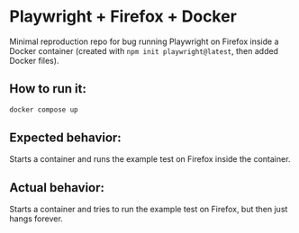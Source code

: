 ﻿# Playwright + Firefox + Docker

Minimal reproduction repo for bug running Playwright on Firefox inside a Docker container (created with `npm init playwright@latest`, then added Docker files).

## How to run it:

```sh
docker compose up
```

## Expected behavior:

Starts a container and runs the example test on Firefox inside the container. 

## Actual behavior:

Starts a container and tries to run the example test on Firefox, but then just hangs forever. 
